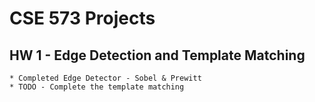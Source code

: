 # CSE 573 Projects

## HW 1 - Edge Detection and Template Matching
    * Completed Edge Detector - Sobel & Prewitt
    * TODO - Complete the template matching
